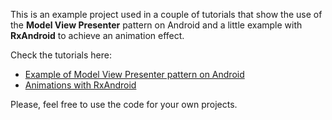 This is an example project used in a couple of tutorials that show the use of the **Model View Presenter** pattern on Android and a little example with **RxAndroid** to achieve an animation effect.

Check the tutorials here:

+ [Example of Model View Presenter pattern on Android](http://www.pineappslab.com/post/android-mvp/)
+ [Animations with RxAndroid](http://www.pineappslab.com/post/rx-android-animations/)

Please, feel free to use the code for your own projects.

